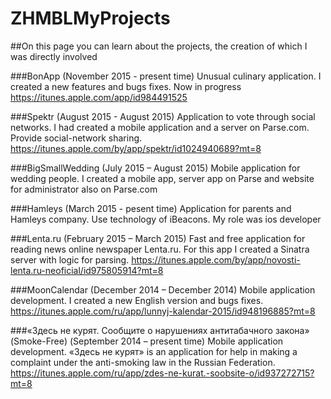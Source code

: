 # ZHMBLMyProjects

##On this page you can learn about the projects, the creation of which I was directly involved

###BonApp (November 2015 - present time)
Unusual culinary application. I created a new features and bugs fixes. Now in progress
https://itunes.apple.com/app/id984491525

###Spektr (August 2015 - August 2015)
Application to vote through social networks. I had created a mobile application and a server on Parse.com. Provide social-network sharing.
https://itunes.apple.com/by/app/spektr/id1024940689?mt=8 

###BigSmallWedding (July 2015 – August 2015)
Mobile application for wedding people. I created a mobile app, server app on Parse and website for administrator also on Parse.com

###Hamleys (March 2015 - pesent time) 
Application for parents and Hamleys company. Use technology of iBeacons. My role was ios developer

###Lenta.ru (February 2015 – March 2015)
Fast and free application for reading news online newspaper Lenta.ru. For this app I created a Sinatra server with logic for parsing.
https://itunes.apple.com/by/app/novosti-lenta.ru-neoficial/id975805914?mt=8 

###MoonCalendar (December 2014 – December 2014)
Mobile application development. I created a new English version and bugs fixes. 
https://itunes.apple.com/ru/app/lunnyj-kalendar-2015/id948196885?mt=8

###«Здесь не курят. Сообщите о нарушениях антитабачного закона» (Smoke-Free) (September 2014 – present time)
Mobile application development. «Здесь не курят» is an application for help in making a complaint under the anti-smoking law in the Russian Federation.
https://itunes.apple.com/ru/app/zdes-ne-kurat.-soobsite-o/id937272715?mt=8
 
